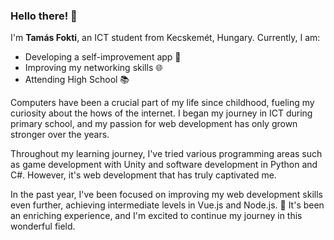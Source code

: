 ### Hello there! 👋

I'm **Tamás Fokti**, an ICT student from Kecskemét, Hungary. 
Currently, I am: 
- Developing a self-improvement app 💪
- Improving my networking skills 🌐
- Attending High School 📚

Computers have been a crucial part of my life since childhood, fueling my curiosity about the hows of the internet. I began my journey in ICT during primary school, and my passion for web development has only grown stronger over the years.

Throughout my learning journey, I've tried various programming areas such as game development with Unity and software development in Python and C#. However, it's web development that has truly captivated me.

In the past year, I've been focused on improving my web development skills even further, achieving intermediate levels in Vue.js and Node.js. 🚀 It's been an enriching experience, and I'm excited to continue my journey in this wonderful field.
